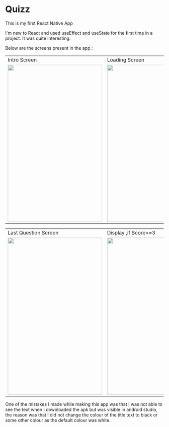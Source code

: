 # Quizz

This is my first React Native App

I'm new to React and used useEffect and useState for the first time in a project. It was quite interesting.

Below are the screens present in the app :


<!-- <img src="https://user-images.githubusercontent.com/103234837/226992008-2de94724-005a-457f-a7e7-4f29fcb86fc5.png" width=400 height=400> -->
<table>
  <tr>
    <td>Intro Screen</td>
    <td>Loading Screen</td>
    <td>Question Screen</td>
  </tr>
  <tr>
    <td><img src="https://user-images.githubusercontent.com/103234837/226993073-32f187f9-d30f-4ffe-9fbe-dcf1d94217da.png" width=300 height=500></td>
    <td><img src="https://user-images.githubusercontent.com/103234837/226994038-d15c8173-6540-46a7-9bb5-d1083de4636b.png" width=300 height=500></td>
    <td><img src="https://user-images.githubusercontent.com/103234837/226994111-0c2e79b5-8f24-4076-806d-bed07166bff5.png" width=300 height=500></td>
  </tr>
</table>
<table>
    <tr>
    <td>Last Question Screen</td>
    <td>Display ,if Score<=3</td>
    <td>Display ,if Score>3</td>
    </tr>
    <tr>
    <td><img src="https://user-images.githubusercontent.com/103234837/226994183-214ede98-42b1-4662-852b-c9cab2bfa510.png" width=300 height=500></td>
    <td><img src="https://user-images.githubusercontent.com/103234837/226994266-912c0174-eecc-4829-9cf7-de04e2d0a6fd.png" width=300 height=500></td>
    <td><img src="https://user-images.githubusercontent.com/103234837/226994387-1cea1bdc-02c6-4d52-a844-f5d3226b376a.png" width=300 height=500></td>
  </tr>
</table>

One of the mistakes I made while making this app was that I was not able to see the text when I downloaded the apk but was visible in android studio, 
the reason was that I did not change the colour of the title text to black or some other colour as the default colour was white.
